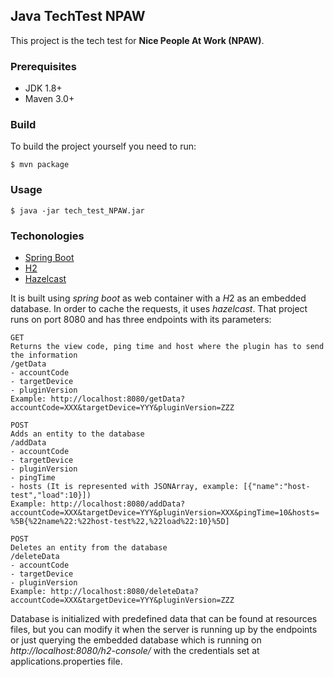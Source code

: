 ## Java TechTest NPAW

This project is the tech test for **Nice People At Work (NPAW)**.

### Prerequisites
* JDK 1.8+
* Maven 3.0+ 

### Build

To build the project yourself you need to run: 

```
$ mvn package
```
### Usage

```
$ java -jar tech_test_NPAW.jar
```
### Techonologies 

- [Spring Boot](https://spring.io/projects/spring-boot)
- [H2](http://www.h2database.com/html/main.html)
- [Hazelcast](https://hazelcast.com/)

It is built using *spring boot* as web container with a *H*2 as an embedded database. In order to cache the requests, it uses *hazelcast*. That project runs on port 8080 and has three endpoints with its parameters:

```
GET
Returns the view code, ping time and host where the plugin has to send the information
/getData
- accountCode
- targetDevice
- pluginVersion
Example: http://localhost:8080/getData?accountCode=XXX&targetDevice=YYY&pluginVersion=ZZZ
```

```
POST
Adds an entity to the database
/addData
- accountCode
- targetDevice
- pluginVersion
- pingTime
- hosts (It is represented with JSONArray, example: [{"name":"host-test","load":10}])
Example: http://localhost:8080/addData?accountCode=XXX&targetDevice=YYY&pluginVersion=XXX&pingTime=10&hosts= %5B{%22name%22:%22host-test%22,%22load%22:10}%5D]
```

```
POST
Deletes an entity from the database
/deleteData
- accountCode
- targetDevice
- pluginVersion
Example: http://localhost:8080/deleteData?accountCode=XXX&targetDevice=YYY&pluginVersion=ZZZ
```

Database is initialized with predefined data that can be found at resources files, but you can modify it when the server is running up by the endpoints or just querying the embedded database which is 
running on *http://localhost:8080/h2-console/* with the credentials set at applications.properties file.